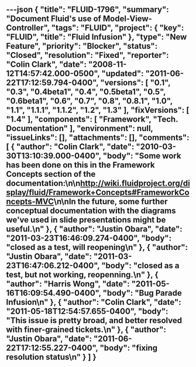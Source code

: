 ---json
{
  "title": "FLUID-1796",
  "summary": "Document Fluid's use of Model-View-Controller",
  "tags": "FLUID",
  "project": {
    "key": "FLUID",
    "title": "Fluid Infusion"
  },
  "type": "New Feature",
  "priority": "Blocker",
  "status": "Closed",
  "resolution": "Fixed",
  "reporter": "Colin Clark",
  "date": "2008-11-12T14:57:42.000-0500",
  "updated": "2011-06-22T17:12:59.794-0400",
  "versions": [
    "0.1",
    "0.3",
    "0.4beta1",
    "0.4",
    "0.5beta1",
    "0.5",
    "0.6beta1",
    "0.6",
    "0.7",
    "0.8",
    "0.8.1",
    "1.0",
    "1.1",
    "1.1.1",
    "1.1.2",
    "1.2",
    "1.3"
  ],
  "fixVersions": [
    "1.4"
  ],
  "components": [
    "Framework",
    "Tech. Documentation"
  ],
  "environment": null,
  "issueLinks": [],
  "attachments": [],
  "comments": [
    {
      "author": "Colin Clark",
      "date": "2010-03-30T13:10:39.000-0400",
      "body": "Some work has been done on this in the Framework Concepts section of the documentation:\n\n<http://wiki.fluidproject.org/display/fluid/Framework+Concepts#FrameworkConcepts-MVC>\n\nIn the future, some further conceptual documentation with the diagrams we've used in slide presentations might be useful.\n"
    },
    {
      "author": "Justin Obara",
      "date": "2011-03-23T16:46:09.274-0400",
      "body": "closed as a test, will reopening\n"
    },
    {
      "author": "Justin Obara",
      "date": "2011-03-23T16:47:06.212-0400",
      "body": "closed as a test, but not working, reopenning.\n"
    },
    {
      "author": "Harris Wong",
      "date": "2011-05-16T16:09:54.490-0400",
      "body": "Bug Parade Infusion\n"
    },
    {
      "author": "Colin Clark",
      "date": "2011-05-18T12:54:57.655-0400",
      "body": "This issue is pretty broad, and better resolved with finer-grained tickets.\n"
    },
    {
      "author": "Justin Obara",
      "date": "2011-06-22T17:12:55.227-0400",
      "body": "fixing resolution status\n"
    }
  ]
}
---

        